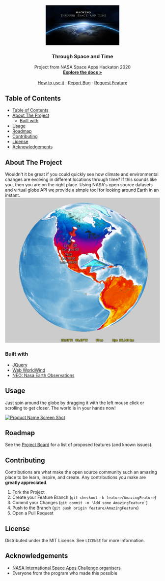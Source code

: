 <!-- PROJECT SHIELDS -->
<!--
*** I'm using markdown "reference style" links for readability.
*** Reference links are enclosed in brackets [ ] instead of parentheses ( ).
*** See the bottom of this document for the declaration of the reference variables
*** for contributors-url, forks-url, etc. This is an optional, concise syntax you may use.
*** https://www.markdownguide.org/basic-syntax/#reference-style-links
-->

<!-- PROJECT LOGO -->
<br />
<p align="center">
  <a href="https://github.com/fgtoralesch/throughspaceandtime">
    <img src="images/logo.jpg" alt="Logo" width="240" height="130">
  </a>

  <h3 align="center">Through Space and Time</h3>

  <p align="center">
    Project from NASA Space Apps Hackaton 2020
    <br />
    <a href="https://github.com/fgtoralesch/throughspaceandtime"><strong>Explore the docs »</strong></a>
    <br />
    <br />
    <a href="https://github.com/fgtoralesch/throughspaceandtime">How to use it</a>
    ·
    <a href="https://github.com/fgtoralesch/throughspaceandtime/issues">Report Bug</a>
    ·
    <a href="https://github.com/fgtoralesch/throughspaceandtime/issues">Request Feature</a>
  </p>
</p>



<!-- TABLE OF CONTENTS -->
## Table of Contents

- [Table of Contents](#table-of-contents)
- [About The Project](#about-the-project)
  - [Built with](#built-with)
- [Usage](#usage)
- [Roadmap](#roadmap)
- [Contributing](#contributing)
- [License](#license)
- [Acknowledgements](#acknowledgements)



<!-- ABOUT THE PROJECT -->
## About The Project

Wouldn't it be great if you could quickly see how climate and environmental changes are evolving in different locations through time? If this sounds like you, then you are on the right place. Using NASA's open source datasets and virtual globe API we provide a simple tool for looking around Earth in an instant.
[![Product Name Screen Shot][product-screenshot]](https://nasaspacetime.co/)


### Built with

* [JQuery](https://jquery.com/)
* [Web WorldWind](https://worldwind.arc.nasa.gov/)
* [NEO: Nasa Earth Observations](https://neo.sci.gsfc.nasa.gov/)


## Usage

Just spin around the globe by dragging it with the left mouse click or scrolling to get closer. The world is in your hands now!

[![Product Name Screen Shot][demo-gif]](https://nasaspacetime.co/)

<!-- ROADMAP -->
## Roadmap

See the [Project Board](https://github.com/fgtoralesch/throughspaceandtime/projects/1) for a list of proposed features (and known issues).

<!-- CONTRIBUTING -->
## Contributing

Contributions are what make the open source community such an amazing place to be learn, inspire, and create. Any contributions you make are **greatly appreciated**.

1. Fork the Project
2. Create your Feature Branch (`git checkout -b feature/AmazingFeature`)
3. Commit your Changes (`git commit -m 'Add some AmazingFeature'`)
4. Push to the Branch (`git push origin feature/AmazingFeature`)
5. Open a Pull Request


<!-- LICENSE -->
## License

Distributed under the MIT License. See `LICENSE` for more information.

<!-- ACKNOWLEDGEMENTS -->
## Acknowledgements

* [NASA International Space Apps Challenge organisers](https://www.spaceappschallenge.org/)
* Everyone from the program who made this possible





<!-- MARKDOWN LINKS & IMAGES -->
<!-- https://www.markdownguide.org/basic-syntax/#reference-style-links -->
[contributors-shield]: https://img.shields.io/github/contributors/fgtoralesch/repo.svg?style=flat-square
[contributors-url]: https://github.com/fgtoralesch/repo/graphs/contributors
[forks-shield]: https://img.shields.io/github/forks/fgtoralesch/repo.svg?style=flat-square
[forks-url]: https://github.com/fgtoralesch/repo/network/members
[stars-shield]: https://img.shields.io/github/stars/fgtoralesch/repo.svg?style=flat-square
[stars-url]: https://github.com/fgtoralesch/repo/stargazers
[issues-shield]: https://img.shields.io/github/issues/fgtoralesch/repo.svg?style=flat-square
[issues-url]: https://github.com/fgtoralesch/repo/issues
[license-shield]: https://img.shields.io/github/license/fgtoralesch/repo.svg?style=flat-square
[license-url]: https://github.com/fgtoralesch/repo/blob/master/LICENSE.txt
[product-screenshot]: images/screenshot.png
[demo-gif]: images/showcase.gif
